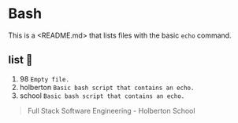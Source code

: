 # Bash

This is a <README.md> that lists files with the basic `echo` command.

## list :page_facing_up:

1. 98 `Empty file.`
2. holberton `Basic bash script that contains an echo.`
3. school `Basic bash script that contains an echo.`


> Full Stack Software Engineering - Holberton School